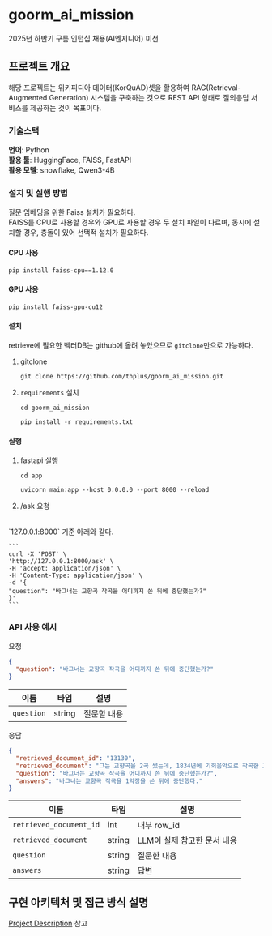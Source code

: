 # goorm_ai_mission
2025년 하반기 구름 인턴십 채용(AI엔지니어) 미션

## 프로젝트 개요
해당 프로젝트는 위키피디아 데이터(KorQuAD)셋을 활용하여 RAG(Retrieval-Augmented Generation) 시스템을 구축하는 것으로 REST API 형태로 질의응답 서비스를 제공하는 것이 목표이다.<br/>

### 기술스택
**언어**: Python<br/>
**활용 툴**: HuggingFace, FAISS, FastAPI<br/>
**활용 모델**: snowflake, Qwen3-4B<br/>

### 설치 및 실행 방법

질문 임베딩을 위한 Faiss 설치가 필요하다.<br/>
FAISS를 CPU로 사용할 경우와 GPU로 사용할 경우 두 설치 파일이 다르며, 동시에 설치할 경우, 충돌이 있어 선택적 설치가 필요하다.

#### CPU 사용

```
pip install faiss-cpu==1.12.0
```

#### GPU 사용
```
pip install faiss-gpu-cu12
```

#### 설치

retrieve에 필요한 벡터DB는 github에 올려 놓았으므로 `gitclone`만으로 가능하다.<br/>

1. gitclone
    ```
    git clone https://github.com/thplus/goorm_ai_mission.git
    ```

2. `requirements` 설치

    ```
    cd goorm_ai_mission
    ```

    ```
    pip install -r requirements.txt
    ```

#### 실행

1. fastapi 실행
    ```
    cd app
    ```

    ```
    uvicorn main:app --host 0.0.0.0 --port 8000 --reload
    ```

2. /ask 요청
<br/>
    `127.0.0.1:8000` 기준 아래와 같다.
    
    ```
    curl -X 'POST' \
    'http://127.0.0.1:8000/ask' \
    -H 'accept: application/json' \
    -H 'Content-Type: application/json' \
    -d '{
    "question": "바그너는 교향곡 작곡을 어디까지 쓴 뒤에 중단했는가?"
    }'
    ```

### API 사용 예시

요청
```json
{
  "question": "바그너는 교향곡 작곡을 어디까지 쓴 뒤에 중단했는가?"
}
```

|이름|타입|설명|
|--|--|--|
|`question`|string|질문할 내용|

응답
```json
{
  "retrieved_document_id": "13130",
  "retrieved_document": "그는 교향곡을 2곡 썼는데, 1834년에 기회음악으로 작곡한 교향곡 마장조는 제1악장과 아다지오 2악장의 29마디까지만 쓰고 미완성으로 끝났다. (나중에 2악장은 보필됨.) 따라서 바그너가 완성한 교향곡으로는 이 교향곡 다장조를 들 수 있다. 이 교향곡은 형식과 작곡기법면에서 놀랄 만한 완성도를 가지고 있다. 이 작품이 크리스티안 바인리히(Christian Theodor Weinlig, 1780~1842, 클라라 슈만의 작곡 스승으로도 알려져 있음, 토마스 교회의 지휘자) 밑에서 처음으로 작곡 수업을 마치고 난 직후인 19세 청년의 작품인 것을 감안할 때, 그 힘있는 음악 기법은 가히 감탄할 만한 것이다. 확고한 형식이 유지되고, 정돈된 음악적 대비를 멋지게 담아내었을 뿐 아니라 정교한 조바꿈도 자주 나타나므로 풍부한 울림을 감상할 수 있다. 바그너는 1830년경부터 많은 연주회용 서곡을 작곡하였으며 그런 경험이 교향곡 작곡에 자신감을 갖게 했을 것이다. 이 곡은 1832년 6월에 라이프치히에서 작곡하였다.",
  "question": "바그너는 교향곡 작곡을 어디까지 쓴 뒤에 중단했는가?",
  "answers": "바그너는 교향곡 작곡을 1악장을 쓴 뒤에 중단했다."
}
```

|이름|타입|설명|
|--|--|--|
|`retrieved_document_id`|int|내부 row_id|
|`retrieved_document`|string|LLM이 실제 참고한 문서 내용|
|`question`|string|질문한 내용|
|`answers`|string|답변|

## 구현 아키텍처 및 접근 방식 설명
[Project Description](/project_description.md) 참고
